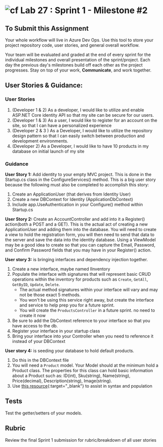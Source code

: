 ![cf](http://i.imgur.com/7v5ASc8.png) Lab 27 : Sprint 1 - Milestone #2
=====================================

## To Submit this Assignment
Your whole workflow will live in Azure Dev Ops. Use this tool to store your project repository code, user stories, and general overall workflow. 

Your team will be evaluated and graded at the end of every sprint for the individual milestones and overall presentation of the sprint/project. Each day the previous day's milestones build off each other as the project progresses. Stay on top of your work, **Communicate**, and work together.

## User Stories & Guidance:

### User Stories

1. (Developer 1 & 2) As a developer, I would like to utilize and enable ASP.NET Core identity API so that my site can be secure for our users. 
2. (Developer 1 & 3) As a user, I would like to register for an account on the site, so that I can have a personalized experience 
3. (Developer 2 & 3 ) As a Developer, I would like to utilize the repository design pattern so that I can easily switch between production and development environments.
4. (Developer 2) As a Developer, I would like to have 10 products in my database on initial launch of my site

### Guidance

**User Story 1:** Add identity to your empty MVC project. This is done in the Startup.cs class in the ConfigureServices() method. This is a big user story because the following must also be completed to accomplish this story:
1. Create an ApplicationUser (that derives from Identity User)
2. Create a new DBContext for Identity (ApplicationDbContext)
3. Include app.UseAuthentication in your Configure() method within Startup.cs
	
**User Story 2:** Create an AccountController and add into it a Register() action(both a POST and a GET). This is the actual act of creating a new ApplicationUser and adding them into the database. You will need to create a view to hold the registration form, you will then need to send that data to the server and save the data into the identity database. Using a ViewModel may be a good idea to create so that you can capture the Email, Password, and Confirm Password fields that you may have in your Register() action.

**User story 3:** is bringing interfaces and dependency injection together.
1. Create a new interface, maybe named IInventory  
2. Populate the interface with signatures that will represent basic CRUD operations within the inventory for products such as `Create`, `GetAll`, `GetByID`, `Update`, `Delete`.
	- The actual method signatures within your interface will vary and may not be those exact 5 methods.
	- You won't be using this service right away, but create the interface and service to help prep you for a future sprint.
    - You will create the `ProductsController` in a future sprint. no need to create it now
3. Be sure to add the DbContext reference to your interface so that you have access to the db.
4. Register your interface in your startup class
5. Bring your interface into your Controller when you need to reference it instead of your DBContext
	
**User story 4:** is seeding your database to hold default products.
1. Do this in the DBContext file
1. You will need a `Product` model. Your Model should at the minimum hold a Product class. The properties for this class can hold basic information about a Product such as: ID(int), Sku(string), Name(string), Price(decimal), Description(string), Image(string).
2. Use [this resource](https://docs.microsoft.com/en-us/ef/core/modeling/data-seeding){:target="_blank"} to assist in syntax and population
 

## Tests

Test the getter/setters of your models.

## Rubric

Review the final Sprint 1 submission for rubric/breakdown of all user stories